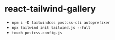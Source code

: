 # react-tailwind-gallery

- `npm i -D tailwindcss postcss-cli autoprefixer`
- `npx tailwind init tailwind.js --full`
- `touch postcss.config.js`
